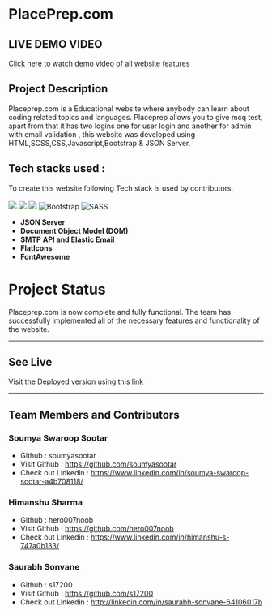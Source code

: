 # **PlacePrep.com**

## LIVE DEMO VIDEO

<a href="https://www.linkedin.com/feed/update/urn:li:activity:7061586681967050752/">Click here to watch demo video of all website features</a>


## **Project Description**

Placeprep.com is a Educational website where anybody can learn about coding related topics and languages. Placeprep allows you to give mcq test, apart from that it has two logins one for user login and another for admin with email validation , this website was developed using HTML,SCSS,CSS,Javascript,Bootstrap & JSON Server.


## **Tech stacks used :**
To create this website following Tech stack is used by contributors.  
<br>
<img src="https://img.shields.io/badge/HTML5-E34F26?style=for-the-badge&logo=html5&logoColor=white"/>
<img src="https://img.shields.io/badge/CSS3-1572B6?style=for-the-badge&logo=css3&logoColor=white"/>
<img src="https://img.shields.io/badge/JavaScript-323330?style=for-the-badge&logo=javascript&logoColor=F7DF1E"/> 
![Bootstrap](https://img.shields.io/badge/bootstrap-%23563D7C.svg?style=for-the-badge&logo=bootstrap&logoColor=white)
![SASS](https://img.shields.io/badge/SASS-hotpink.svg?style=for-the-badge&logo=SASS&logoColor=white)


* **JSON Server**
* **Document Object Model (DOM)**
* **SMTP API and Elastic Email**
* **FlatIcons**
* **FontAwesome**



# **Project Status**

Placeprep.com is now complete and fully functional. The team has successfully implemented all of the necessary features and functionality of the website.


<hr/>


## See Live
Visit the Deployed version using this <a href="https://place-prep-com-sigma.vercel.app/HomePage/index.html">link</a>  
<hr/>

## Team Members and Contributors

### Soumya Swaroop Sootar
- Github : soumyasootar
- Visit Github : https://github.com/soumyasootar
- Check out Linkedin : https://www.linkedin.com/in/soumya-swaroop-sootar-a4b708118/

### Himanshu Sharma
- Github : hero007noob
- Visit Github : https://github.com/hero007noob
- Check out Linkedin : https://www.linkedin.com/in/himanshu-s-747a0b133/


### Saurabh Sonvane
- Github : s17200
- Visit Github : https://github.com/s17200
- Check out Linkedin : http://linkedin.com/in/saurabh-sonvane-64106017b





